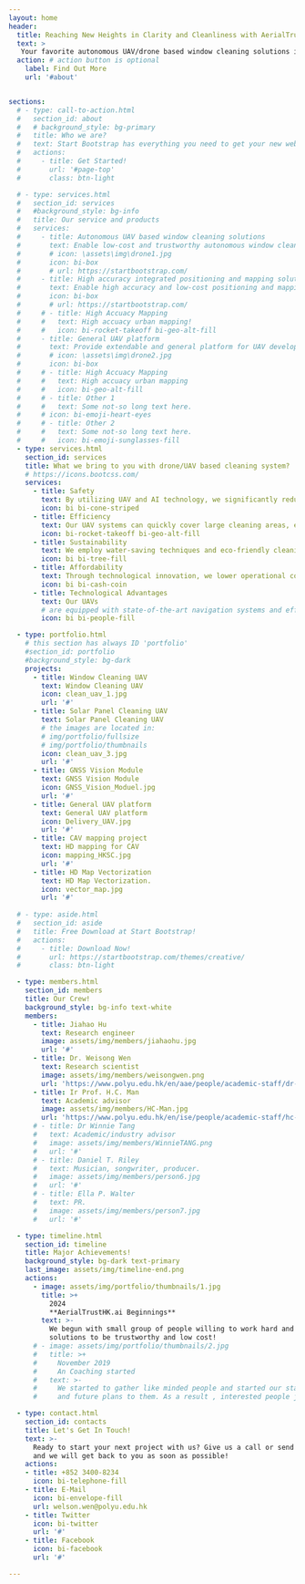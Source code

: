 ```yaml
---
layout: home
header:
  title: Reaching New Heights in Clarity and Cleanliness with AerialTrustHK.ai
  text: >
   Your favorite autonomous UAV/drone based window cleaning solutions in mega cities, such as Hong Kong. Our vision is to revolutionize the window cleaning industry with cutting-edge UAV technology, making it safer, faster, and more sustainable for urban environments.
  action: # action button is optional
    label: Find Out More
    url: '#about'


sections:
  # - type: call-to-action.html
  #   section_id: about
  #   # background_style: bg-primary
  #   title: Who we are?
  #   text: Start Bootstrap has everything you need to get your new website up and running in no time! All of the templates and themes on Start Bootstrap are open source, free to download, and easy to use. No strings attached!
  #   actions:
  #     - title: Get Started!
  #       url: '#page-top'
  #       class: btn-light

  # - type: services.html
  #   section_id: services
  #   #background_style: bg-info
  #   title: Our service and products
  #   services:
  #     - title: Autonomous UAV based window cleaning solutions
  #       text: Enable low-cost and trustworthy autonomous window cleaning and buildings cleaning in mega cities, such as Hong Kong 
  #       # icon: \assets\img\drone1.jpg
  #       icon: bi-box
  #       # url: https://startbootstrap.com/
  #     - title: High accuracy integrated positioning and mapping solutions
  #       text: Enable high accuracy and low-cost positioning and mapping service in diverse scenarios for drones with GNSS, IMU, vision and LiDAR
  #       icon: bi-box
  #       # url: https://startbootstrap.com/
  #     # - title: High Accuacy Mapping
  #     #   text: High accuacy urban mapping!
  #     #   icon: bi-rocket-takeoff bi-geo-alt-fill
  #     - title: General UAV platform
  #       text: Provide extendable and general platform for UAV developers, offering tools to design, test, and deploy UAV systems and modules 
  #       # icon: \assets\img\drone2.jpg
  #       icon: bi-box
  #     # - title: High Accuacy Mapping
  #     #   text: High accuacy urban mapping
  #     #   icon: bi-geo-alt-fill
  #     # - title: Other 1
  #     #   text: Some not-so long text here.
  #     # icon: bi-emoji-heart-eyes
  #     # - title: Other 2
  #     #   text: Some not-so long text here.
  #     #   icon: bi-emoji-sunglasses-fill
  - type: services.html
    section_id: services
    title: What we bring to you with drone/UAV based cleaning system?
    # https://icons.bootcss.com/
    services:
      - title: Safety
        text: By utilizing UAV and AI technology, we significantly reduce the risks associated with high-altitude cleaning, ensuring the safety of both workers and the public. 
        icon: bi bi-cone-striped
      - title: Efficiency
        text: Our UAV systems can quickly cover large cleaning areas, enhancing the overall efficiency of the cleaning process, based on the strong onboard sensing technologies driven by AI. 
        icon: bi-rocket-takeoff bi-geo-alt-fill
      - title: Sustainability
        text: We employ water-saving techniques and eco-friendly cleaning agents to minimize environmental impact.
        icon: bi bi-tree-fill
      - title: Affordability
        text: Through technological innovation, we lower operational costs, offering our clients competitive pricing. 
        icon: bi bi-cash-coin 
      - title: Technological Advantages
        text: Our UAVs 
        # are equipped with state-of-the-art navigation systems and efficient cleaning tools, capable of operating reliably in various weather conditions, ensuring top-quality cleaning results. 
        icon: bi bi-people-fill 

  - type: portfolio.html
    # this section has always ID 'portfolio'
    #section_id: portfolio
    #background_style: bg-dark
    projects:
      - title: Window Cleaning UAV 
        text: Window Cleaning UAV
        icon: clean_uav_1.jpg
        url: '#'
      - title: Solar Panel Cleaning UAV
        text: Solar Panel Cleaning UAV
        # the images are located in:
        # img/portfolio/fullsize
        # img/portfolio/thumbnails
        icon: clean_uav_3.jpg
        url: '#'
      - title: GNSS Vision Module
        text: GNSS Vision Module
        icon: GNSS_Vision_Moduel.jpg
        url: '#'
      - title: General UAV platform
        text: General UAV platform
        icon: Delivery_UAV.jpg
        url: '#'
      - title: CAV mapping project
        text: HD mapping for CAV
        icon: mapping_HKSC.jpg
        url: '#'
      - title: HD Map Vectorization
        text: HD Map Vectorization.
        icon: vector_map.jpg
        url: '#'
  
  # - type: aside.html
  #   section_id: aside
  #   title: Free Download at Start Bootstrap!
  #   actions:
  #     - title: Download Now!
  #       url: https://startbootstrap.com/themes/creative/
  #       class: btn-light

  - type: members.html
    section_id: members
    title: Our Crew!
    background_style: bg-info text-white
    members:
      - title: Jiahao Hu
        text: Research engineer
        image: assets/img/members/jiahaohu.jpg
        url: '#'
      - title: Dr. Weisong Wen
        text: Research scientist
        image: assets/img/members/weisongwen.png
        url: 'https://www.polyu.edu.hk/en/aae/people/academic-staff/dr-wen-weisong/'
      - title: Ir Prof. H.C. Man
        text: Academic advisor
        image: assets/img/members/HC-Man.jpg
        url: 'https://www.polyu.edu.hk/en/ise/people/academic-staff/hc-man/'
      # - title: Dr Winnie Tang
      #   text: Academic/industry advisor
      #   image: assets/img/members/WinnieTANG.png
      #   url: '#'
      # - title: Daniel T. Riley
      #   text: Musician, songwriter, producer.
      #   image: assets/img/members/person6.jpg
      #   url: '#'
      # - title: Ella P. Walter
      #   text: PR.
      #   image: assets/img/members/person7.jpg
      #   url: '#'

  - type: timeline.html
    section_id: timeline
    title: Major Achievements!
    background_style: bg-dark text-primary
    last_image: assets/img/timeline-end.png
    actions:
      - image: assets/img/portfolio/thumbnails/1.jpg
        title: >+
          2024
          **AerialTrustHK.ai Beginnings**
        text: >-
          We begun with small group of people willing to work hard and make our
          solutions to be trustworthy and low cost!
      # - image: assets/img/portfolio/thumbnails/2.jpg
      #   title: >+
      #     November 2019
      #     An Coaching started
      #   text: >-
      #     We started to gather like minded people and started our stategies
      #     and future plans to them. As a result , interested people joined us!

  - type: contact.html
    section_id: contacts
    title: Let's Get In Touch!
    text: >-
      Ready to start your next project with us? Give us a call or send us an email
      and we will get back to you as soon as possible!
    actions:
    - title: +852 3400-8234
      icon: bi-telephone-fill
    - title: E-Mail
      icon: bi-envelope-fill
      url: welson.wen@polyu.edu.hk
    - title: Twitter
      icon: bi-twitter
      url: '#'
    - title: Facebook
      icon: bi-facebook
      url: '#'

---
```

